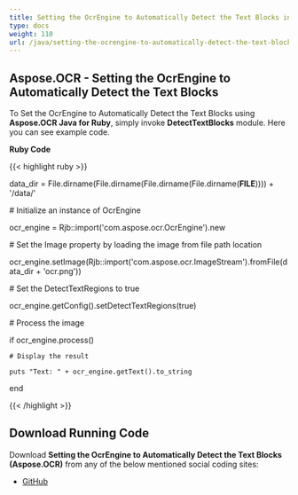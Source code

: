 ```yaml
---
title: Setting the OcrEngine to Automatically Detect the Text Blocks in Ruby
type: docs
weight: 110
url: /java/setting-the-ocrengine-to-automatically-detect-the-text-blocks-in-ruby/
---
```


## **Aspose.OCR - Setting the OcrEngine to Automatically Detect the Text Blocks**
To Set the OcrEngine to Automatically Detect the Text Blocks using **Aspose.OCR Java for Ruby**, simply invoke **DetectTextBlocks** module. Here you can see example code.

**Ruby Code**

{{< highlight ruby >}}

 data_dir = File.dirname(File.dirname(File.dirname(File.dirname(__FILE__)))) + '/data/'



\# Initialize an instance of OcrEngine

ocr_engine = Rjb::import('com.aspose.ocr.OcrEngine').new

\# Set the Image property by loading the image from file path location

ocr_engine.setImage(Rjb::import('com.aspose.ocr.ImageStream').fromFile(data_dir + 'ocr.png'))

\# Set the DetectTextRegions to true

ocr_engine.getConfig().setDetectTextRegions(true)

\# Process the image

if ocr_engine.process()

    # Display the result

    puts "Text: " + ocr_engine.getText().to_string

end

{{< /highlight >}}
## **Download Running Code**
Download **Setting the OcrEngine to Automatically Detect the Text Blocks (Aspose.OCR)** from any of the below mentioned social coding sites:

- [GitHub](https://github.com/aspose-ocr/Aspose.OCR-for-Java/blob/master/Plugins/Aspose_OCR_Java_for_Ruby/lib/asposeocrjava/OCR/detecttextblocks.rb)
